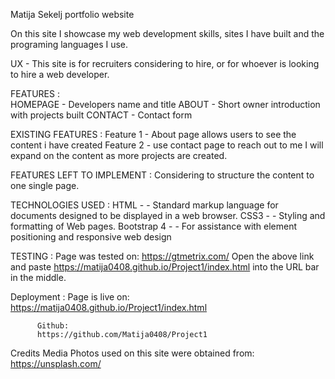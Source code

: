 Matija Sekelj portfolio website

On this site I showcase my web development skills, sites I have built and the programing languages I use.

UX  -  This site is for recruiters considering to hire, or for whoever is looking to hire a web developer.
 
FEATURES :  
          HOMEPAGE      - Developers name and title 
          ABOUT 	- Short owner introduction with projects built
          CONTACT	- Contact form

EXISTING FEATURES : 
          Feature 1 - About page allows users to see the content i have created
          Feature 2 - use contact page to reach out to me
          I will expand on the content as more projects are created.
 
FEATURES LEFT TO IMPLEMENT : 
          Considering to structure the content to one single page.
 
TECHNOLOGIES USED : 
          HTML        - - Standard markup language for documents designed to be displayed in a web browser.
          CSS3        - - Styling and formatting of Web pages.
          Bootstrap 4 - - For assistance with element positioning and responsive web design

TESTING : 
          Page was tested on: https://gtmetrix.com/
          Open the above link and paste https://matija0408.github.io/Project1/index.html into the URL bar in the middle.

Deployment : 
          Page is live on:
          https://matija0408.github.io/Project1/index.html

          Github:
          https://github.com/Matija0408/Project1
 Credits
 Media
 Photos used on this site were obtained from:
 https://unsplash.com/
 

